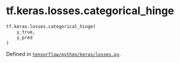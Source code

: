<div itemscope itemtype="http://developers.google.com/ReferenceObject">
<meta itemprop="name" content="tf.keras.losses.categorical_hinge" />
<meta itemprop="path" content="Stable" />
</div>

# tf.keras.losses.categorical_hinge

``` python
tf.keras.losses.categorical_hinge(
    y_true,
    y_pred
)
```



Defined in [`tensorflow/python/keras/losses.py`](https://www.tensorflow.org/code/tensorflow/python/keras/losses.py).

